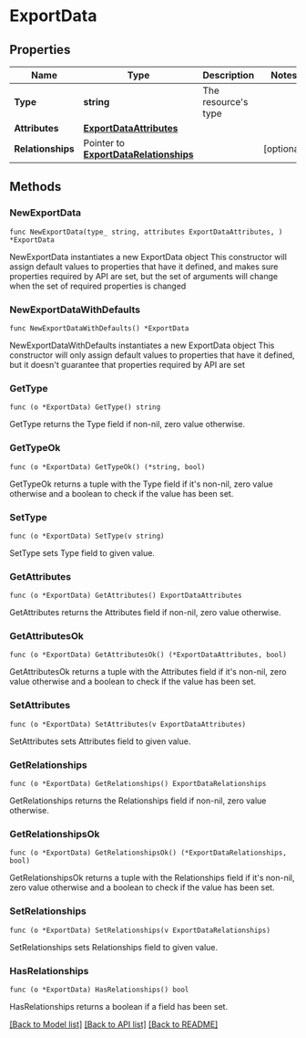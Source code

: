 # ExportData

## Properties

Name | Type | Description | Notes
------------ | ------------- | ------------- | -------------
**Type** | **string** | The resource&#39;s type | 
**Attributes** | [**ExportDataAttributes**](ExportDataAttributes.md) |  | 
**Relationships** | Pointer to [**ExportDataRelationships**](ExportDataRelationships.md) |  | [optional] 

## Methods

### NewExportData

`func NewExportData(type_ string, attributes ExportDataAttributes, ) *ExportData`

NewExportData instantiates a new ExportData object
This constructor will assign default values to properties that have it defined,
and makes sure properties required by API are set, but the set of arguments
will change when the set of required properties is changed

### NewExportDataWithDefaults

`func NewExportDataWithDefaults() *ExportData`

NewExportDataWithDefaults instantiates a new ExportData object
This constructor will only assign default values to properties that have it defined,
but it doesn't guarantee that properties required by API are set

### GetType

`func (o *ExportData) GetType() string`

GetType returns the Type field if non-nil, zero value otherwise.

### GetTypeOk

`func (o *ExportData) GetTypeOk() (*string, bool)`

GetTypeOk returns a tuple with the Type field if it's non-nil, zero value otherwise
and a boolean to check if the value has been set.

### SetType

`func (o *ExportData) SetType(v string)`

SetType sets Type field to given value.


### GetAttributes

`func (o *ExportData) GetAttributes() ExportDataAttributes`

GetAttributes returns the Attributes field if non-nil, zero value otherwise.

### GetAttributesOk

`func (o *ExportData) GetAttributesOk() (*ExportDataAttributes, bool)`

GetAttributesOk returns a tuple with the Attributes field if it's non-nil, zero value otherwise
and a boolean to check if the value has been set.

### SetAttributes

`func (o *ExportData) SetAttributes(v ExportDataAttributes)`

SetAttributes sets Attributes field to given value.


### GetRelationships

`func (o *ExportData) GetRelationships() ExportDataRelationships`

GetRelationships returns the Relationships field if non-nil, zero value otherwise.

### GetRelationshipsOk

`func (o *ExportData) GetRelationshipsOk() (*ExportDataRelationships, bool)`

GetRelationshipsOk returns a tuple with the Relationships field if it's non-nil, zero value otherwise
and a boolean to check if the value has been set.

### SetRelationships

`func (o *ExportData) SetRelationships(v ExportDataRelationships)`

SetRelationships sets Relationships field to given value.

### HasRelationships

`func (o *ExportData) HasRelationships() bool`

HasRelationships returns a boolean if a field has been set.


[[Back to Model list]](../README.md#documentation-for-models) [[Back to API list]](../README.md#documentation-for-api-endpoints) [[Back to README]](../README.md)


